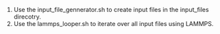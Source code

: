 1. Use the input_file_gennerator.sh to create input files in the input_files direcotry.
2. Use the lammps_looper.sh to iterate over all input files using LAMMPS.
